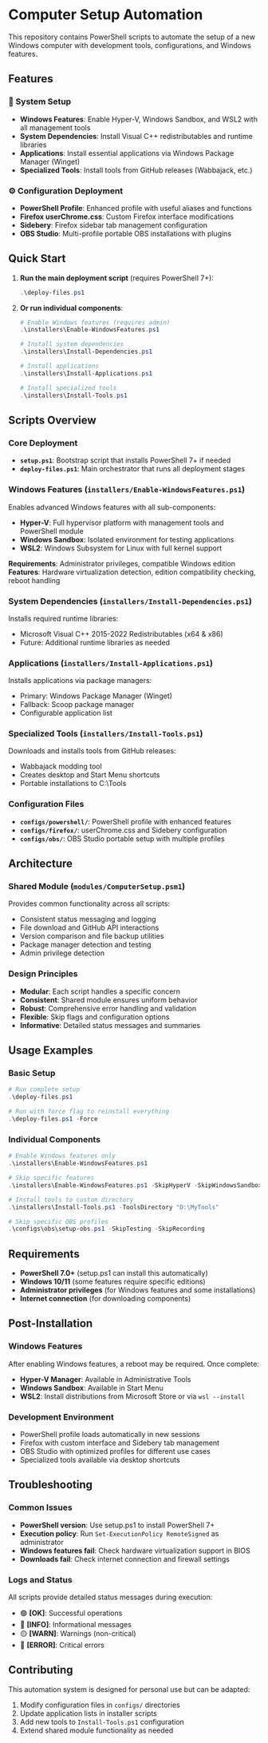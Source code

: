# Computer Setup Automation

This repository contains PowerShell scripts to automate the setup of a new Windows computer with development tools, configurations, and Windows features.

## Features

### 🔧 System Setup
- **Windows Features**: Enable Hyper-V, Windows Sandbox, and WSL2 with all management tools
- **System Dependencies**: Install Visual C++ redistributables and runtime libraries
- **Applications**: Install essential applications via Windows Package Manager (Winget)
- **Specialized Tools**: Install tools from GitHub releases (Wabbajack, etc.)

### ⚙️ Configuration Deployment
- **PowerShell Profile**: Enhanced profile with useful aliases and functions
- **Firefox userChrome.css**: Custom Firefox interface modifications  
- **Sidebery**: Firefox sidebar tab management configuration
- **OBS Studio**: Multi-profile portable OBS installations with plugins

## Quick Start

1. **Run the main deployment script** (requires PowerShell 7+):
   ```powershell
   .\deploy-files.ps1
   ```

2. **Or run individual components**:
   ```powershell
   # Enable Windows features (requires admin)
   .\installers\Enable-WindowsFeatures.ps1
   
   # Install system dependencies
   .\installers\Install-Dependencies.ps1
   
   # Install applications
   .\installers\Install-Applications.ps1
   
   # Install specialized tools
   .\installers\Install-Tools.ps1
   ```

## Scripts Overview

### Core Deployment
- **`setup.ps1`**: Bootstrap script that installs PowerShell 7+ if needed
- **`deploy-files.ps1`**: Main orchestrator that runs all deployment stages

### Windows Features (`installers/Enable-WindowsFeatures.ps1`)
Enables advanced Windows features with all sub-components:
- **Hyper-V**: Full hypervisor platform with management tools and PowerShell module
- **Windows Sandbox**: Isolated environment for testing applications
- **WSL2**: Windows Subsystem for Linux with full kernel support

**Requirements**: Administrator privileges, compatible Windows edition
**Features**: Hardware virtualization detection, edition compatibility checking, reboot handling

### System Dependencies (`installers/Install-Dependencies.ps1`)
Installs required runtime libraries:
- Microsoft Visual C++ 2015-2022 Redistributables (x64 & x86)
- Future: Additional runtime libraries as needed

### Applications (`installers/Install-Applications.ps1`)
Installs applications via package managers:
- Primary: Windows Package Manager (Winget)
- Fallback: Scoop package manager
- Configurable application list

### Specialized Tools (`installers/Install-Tools.ps1`)
Downloads and installs tools from GitHub releases:
- Wabbajack modding tool
- Creates desktop and Start Menu shortcuts
- Portable installations to C:\Tools

### Configuration Files
- **`configs/powershell/`**: PowerShell profile with enhanced features
- **`configs/firefox/`**: userChrome.css and Sidebery configuration
- **`configs/obs/`**: OBS Studio portable setup with multiple profiles

## Architecture

### Shared Module (`modules/ComputerSetup.psm1`)
Provides common functionality across all scripts:
- Consistent status messaging and logging
- File download and GitHub API interactions
- Version comparison and file backup utilities
- Package manager detection and testing
- Admin privilege detection

### Design Principles
- **Modular**: Each script handles a specific concern
- **Consistent**: Shared module ensures uniform behavior
- **Robust**: Comprehensive error handling and validation
- **Flexible**: Skip flags and configuration options
- **Informative**: Detailed status messages and summaries

## Usage Examples

### Basic Setup
```powershell
# Run complete setup
.\deploy-files.ps1

# Run with force flag to reinstall everything
.\deploy-files.ps1 -Force
```

### Individual Components
```powershell
# Enable Windows features only
.\installers\Enable-WindowsFeatures.ps1

# Skip specific features
.\installers\Enable-WindowsFeatures.ps1 -SkipHyperV -SkipWindowsSandbox

# Install tools to custom directory
.\installers\Install-Tools.ps1 -ToolsDirectory "D:\MyTools"

# Skip specific OBS profiles
.\configs\obs\setup-obs.ps1 -SkipTesting -SkipRecording
```

## Requirements

- **PowerShell 7.0+** (setup.ps1 can install this automatically)
- **Windows 10/11** (some features require specific editions)
- **Administrator privileges** (for Windows features and some installations)
- **Internet connection** (for downloading components)

## Post-Installation

### Windows Features
After enabling Windows features, a reboot may be required. Once complete:
- **Hyper-V Manager**: Available in Administrative Tools
- **Windows Sandbox**: Available in Start Menu  
- **WSL2**: Install distributions from Microsoft Store or via `wsl --install`

### Development Environment
- PowerShell profile loads automatically in new sessions
- Firefox with custom interface and Sidebery tab management
- OBS Studio with optimized profiles for different use cases
- Specialized tools available via desktop shortcuts

## Troubleshooting

### Common Issues
- **PowerShell version**: Use setup.ps1 to install PowerShell 7+
- **Execution policy**: Run `Set-ExecutionPolicy RemoteSigned` as administrator
- **Windows features fail**: Check hardware virtualization support in BIOS
- **Downloads fail**: Check internet connection and firewall settings

### Logs and Status
All scripts provide detailed status messages during execution:
- 🟢 **[OK]**: Successful operations
- 🔵 **[INFO]**: Informational messages  
- 🟡 **[WARN]**: Warnings (non-critical)
- 🔴 **[ERROR]**: Critical errors

## Contributing

This automation system is designed for personal use but can be adapted:
1. Modify configuration files in `configs/` directories
2. Update application lists in installer scripts
3. Add new tools to `Install-Tools.ps1` configuration
4. Extend shared module functionality as needed

